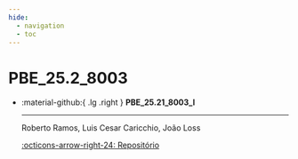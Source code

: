 ```yaml
---
hide:
  - navigation
  - toc
---  
```


# PBE_25.2_8003

<div class="grid cards" markdown>

-   :material-github:{ .lg .right } __PBE_25.21_8003_I__

    ---

    Roberto Ramos, Luis Cesar Caricchio, João Loss

    [:octicons-arrow-right-24: Repositório](https://github.com/Projetos-de-Extensao/PBE_25.2_8003_I)




</div>

